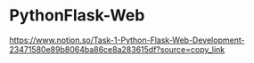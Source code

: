# PythonFlask-Web

https://www.notion.so/Task-1-Python-Flask-Web-Development-23471580e89b8064ba86ce8a283615df?source=copy_link
